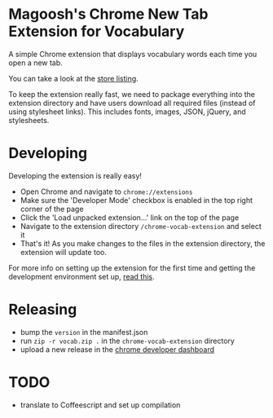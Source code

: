 # Magoosh's Chrome New Tab Extension for Vocabulary

A simple Chrome extension that displays vocabulary words each time you open a new tab.

You can take a look at the [store listing](https://chrome.google.com/webstore/detail/magoosh-vocabulary/oooelhhaglnggehlocjjmgngfknfclak).

To keep the extension really fast, we need to package everything into the extension directory and have users download all required files (instead of using stylesheet links). This includes fonts, images, JSON, jQuery, and stylesheets.

# Developing

Developing the extension is really easy!

- Open Chrome and navigate to `chrome://extensions`
- Make sure the 'Developer Mode' checkbox is enabled in the top right corner of the page
- Click the 'Load unpacked extension...' link on the top of the page
- Navigate to the extension directory `/chrome-vocab-extension` and select it
- That's it! As you make changes to the files in the extension directory, the extension will update too.

For more info on setting up the extension for the first time and getting the development environment set up, 
[read this](https://developer.chrome.com/extensions/getstarted).

# Releasing

- bump the `version` in the manifest.json
- run `zip -r vocab.zip .` in the `chrome-vocab-extension` directory
- upload a new release in the [chrome developer dashboard](https://chrome.google.com/webstore/developer/dashboard)

# TODO

- translate to Coffeescript and set up compilation